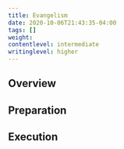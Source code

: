 ```yaml
---
title: Evangelism
date: 2020-10-06T21:43:35-04:00
tags: []
weight: 
contentlevel: intermediate
writinglevel: higher
---
```


## Overview

## Preparation

## Execution
